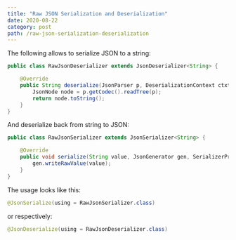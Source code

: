 ```yaml
---
title: "Raw JSON Serialization and Deserialization"
date: 2020-08-22
category: post
path: /raw-json-serialization-deserialization
---
```


The following allows to serialize JSON to a string:

```java
public class RawJsonDeserializer extends JsonDeserializer<String> {

    @Override
    public String deserialize(JsonParser p, DeserializationContext ctxt) throws IOException {
        JsonNode node = p.getCodec().readTree(p);
        return node.toString();
    }
}
```

And deserialize back from string to JSON:

```java
public class RawJsonSerializer extends JsonSerializer<String> {

    @Override
    public void serialize(String value, JsonGenerator gen, SerializerProvider serializers) throws IOException {
        gen.writeRawValue(value);
    }
}
```

The usage looks like this:

```java
@JsonSerialize(using = RawJsonSerializer.class)
```

or respectively:

```java
@JsonDeserialize(using = RawJsonDeserializer.class)
```

